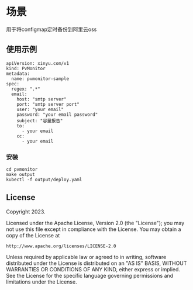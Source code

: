 # 场景
用于将configmap定时备份到阿里云oss

## 使用示例
```shell
apiVersion: xinyu.com/v1
kind: PvMonitor
metadata:
  name: pvmonitor-sample
spec:
  regex: ".*"
  email:
    host: "smtp server"
    port: "smtp server port"
    user: "your email"
    password: "your email password"
    subject: "容量报告"
    to:
      - your email
    cc:
      - your email
```

### 安装
```
cd pvmonitor
make output
kubectl -f output/deploy.yaml
```

## License

Copyright 2023.

Licensed under the Apache License, Version 2.0 (the "License");
you may not use this file except in compliance with the License.
You may obtain a copy of the License at

    http://www.apache.org/licenses/LICENSE-2.0

Unless required by applicable law or agreed to in writing, software
distributed under the License is distributed on an "AS IS" BASIS,
WITHOUT WARRANTIES OR CONDITIONS OF ANY KIND, either express or implied.
See the License for the specific language governing permissions and
limitations under the License.

